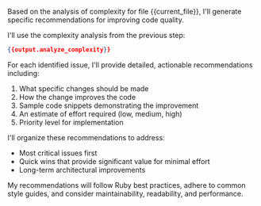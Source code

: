 Based on the analysis of complexity for file {{current_file}}, I'll generate specific recommendations for improving code quality.

I'll use the complexity analysis from the previous step:
```json
{{output.analyze_complexity}}
```

For each identified issue, I'll provide detailed, actionable recommendations including:

1. What specific changes should be made
2. How the change improves the code
3. Sample code snippets demonstrating the improvement
4. An estimate of effort required (low, medium, high)
5. Priority level for implementation

I'll organize these recommendations to address:
- Most critical issues first
- Quick wins that provide significant value for minimal effort
- Long-term architectural improvements

My recommendations will follow Ruby best practices, adhere to common style guides, and consider maintainability, readability, and performance. 